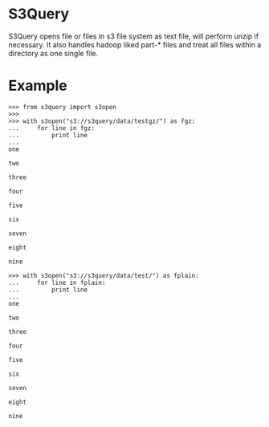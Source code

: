 # S3Query

S3Query opens file or files in s3 file system as text file, will perform unzip
if necessary. It also handles hadoop liked part-\* files and treat all files
within a directory as one single file.


# Example

    >>> from s3query import s3open
    >>>
    >>> with s3open("s3://s3query/data/testgz/") as fgz:
    ...     for line in fgz:
    ...         print line
    ...
    one

    two

    three

    four

    five

    six

    seven

    eight

    nine

    >>> with s3open("s3://s3query/data/test/") as fplain:
    ...     for line in fplain:
    ...         print line
    ...
    one

    two

    three

    four

    five

    six

    seven

    eight

    nine
